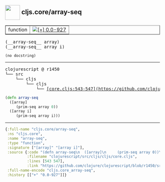 ## <img width="48px" valign="middle" src="http://i.imgur.com/Hi20huC.png"> cljs.core/array-seq

 <table border="1">
<tr>
<td>function</td>
<td><a href="https://github.com/cljsinfo/api-refs/tree/0.0-927"><img valign="middle" alt="[+] 0.0-927" src="https://img.shields.io/badge/+-0.0--927-lightgrey.svg"></a> </td>
</tr>
</table>

 <samp>
(__array-seq__ array)<br>
(__array-seq__ array i)<br>
</samp>

```
(no docstring)
```

---

 <pre>
clojurescript @ r1450
└── src
    └── cljs
        └── cljs
            └── <ins>[core.cljs:543-547](https://github.com/clojure/clojurescript/blob/r1450/src/cljs/cljs/core.cljs#L543-L547)</ins>
</pre>

```clj
(defn array-seq
  ([array]
     (prim-seq array 0))
  ([array i]
     (prim-seq array i)))
```


---

```clj
{:full-name "cljs.core/array-seq",
 :ns "cljs.core",
 :name "array-seq",
 :type "function",
 :signature ["[array]" "[array i]"],
 :source {:code "(defn array-seq\n  ([array]\n     (prim-seq array 0))\n  ([array i]\n     (prim-seq array i)))",
          :filename "clojurescript/src/cljs/cljs/core.cljs",
          :lines [543 547],
          :link "https://github.com/clojure/clojurescript/blob/r1450/src/cljs/cljs/core.cljs#L543-L547"},
 :full-name-encode "cljs.core_array-seq",
 :history [["+" "0.0-927"]]}

```
